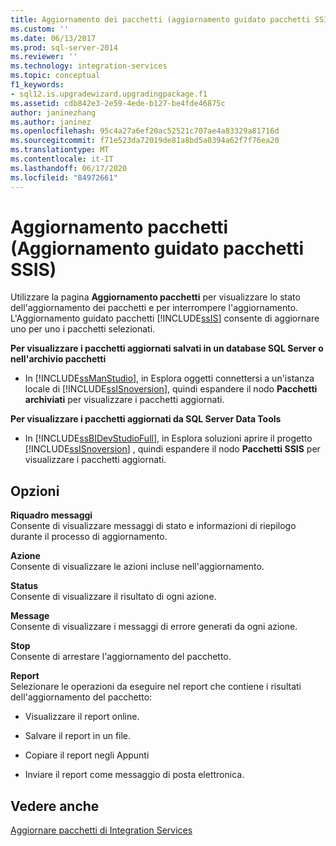 ```yaml
---
title: Aggiornamento dei pacchetti (aggiornamento guidato pacchetti SSIS) | Microsoft Docs
ms.custom: ''
ms.date: 06/13/2017
ms.prod: sql-server-2014
ms.reviewer: ''
ms.technology: integration-services
ms.topic: conceptual
f1_keywords:
- sql12.is.upgradewizard.upgradingpackage.f1
ms.assetid: cdb842e3-2e59-4ede-b127-be4fde46875c
author: janinezhang
ms.author: janinez
ms.openlocfilehash: 95c4a27a6ef20ac52521c707ae4a83329a81716d
ms.sourcegitcommit: f71e523da72019de81a8bd5a0394a62f7f76ea20
ms.translationtype: MT
ms.contentlocale: it-IT
ms.lasthandoff: 06/17/2020
ms.locfileid: "84972661"
---
```

# <a name="upgrading-the-packages-ssis-package-upgrade-wizard"></a>Aggiornamento pacchetti (Aggiornamento guidato pacchetti SSIS)
  Utilizzare la pagina **Aggiornamento pacchetti** per visualizzare lo stato dell'aggiornamento dei pacchetti e per interrompere l'aggiornamento. L'Aggiornamento guidato pacchetti [!INCLUDE[ssIS](../includes/ssis-md.md)] consente di aggiornare uno per uno i pacchetti selezionati.  
  
 **Per visualizzare i pacchetti aggiornati salvati in un database SQL Server o nell'archivio pacchetti**  
  
-   In [!INCLUDE[ssManStudio](../includes/ssmanstudio-md.md)], in Esplora oggetti connettersi a un'istanza locale di [!INCLUDE[ssISnoversion](../includes/ssisnoversion-md.md)], quindi espandere il nodo **Pacchetti archiviati** per visualizzare i pacchetti aggiornati.  
  
 **Per visualizzare i pacchetti aggiornati da SQL Server Data Tools**  
  
-   In [!INCLUDE[ssBIDevStudioFull](../includes/ssbidevstudiofull-md.md)], in Esplora soluzioni aprire il progetto [!INCLUDE[ssISnoversion](../includes/ssisnoversion-md.md)] , quindi espandere il nodo **Pacchetti SSIS** per visualizzare i pacchetti aggiornati.  
  
## <a name="options"></a>Opzioni  
 **Riquadro messaggi**  
 Consente di visualizzare messaggi di stato e informazioni di riepilogo durante il processo di aggiornamento.  
  
 **Azione**  
 Consente di visualizzare le azioni incluse nell'aggiornamento.  
  
 **Status**  
 Consente di visualizzare il risultato di ogni azione.  
  
 **Message**  
 Consente di visualizzare i messaggi di errore generati da ogni azione.  
  
 **Stop**  
 Consente di arrestare l'aggiornamento del pacchetto.  
  
 **Report**  
 Selezionare le operazioni da eseguire nel report che contiene i risultati dell'aggiornamento del pacchetto:  
  
-   Visualizzare il report online.  
  
-   Salvare il report in un file.  
  
-   Copiare il report negli Appunti  
  
-   Inviare il report come messaggio di posta elettronica.  
  
## <a name="see-also"></a>Vedere anche  
 [Aggiornare pacchetti di Integration Services](install-windows/upgrade-integration-services-packages.md)  
  
  
